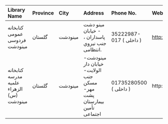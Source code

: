 | Library Name                             | Province   | City    | Address                                                                | Phone No.               | Website                     |
|:-----------------------------------------|:-----------|:--------|:-----------------------------------------------------------------------|:------------------------|:----------------------------|
| كتابخانه عمومی فردوسی مینودشت            | گلستان     | مینودشت | مینو دشت - خیابان پاسداران ، جنب نيروي انتظامى.                        | 35222987-017 ( داخلی  ) | http://ferdosipl.blogfa.com |
| کتابخانه مدرسه علمیه الزهراء (س) مینودشت | گلستان     | مینودشت | مینودشت- خیابان دار الولایت- جنب مسكن مهر- پشت بیمارستان تأمین اجتماعی | 01735280500 ( داخلی  )  | http://                     |